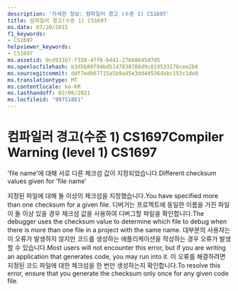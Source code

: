 ```yaml
---
description: '자세한 정보: 컴파일러 경고 (수준 1) CS1697'
title: 컴파일러 경고(수준 1) CS1697
ms.date: 07/20/2015
f1_keywords:
- CS1697
helpviewer_keywords:
- CS1697
ms.assetid: 0cd931b7-f358-4ff0-b441-27668645d7d5
ms.openlocfilehash: b3d5b80f94bd5147838788d9c819533176cee2b6
ms.sourcegitcommit: ddf7edb67715a5b9a45e3dd44536dabc153c1de0
ms.translationtype: MT
ms.contentlocale: ko-KR
ms.lasthandoff: 02/06/2021
ms.locfileid: "99751861"
---
```

# <a name="compiler-warning-level-1-cs1697"></a><span data-ttu-id="55238-103">컴파일러 경고(수준 1) CS1697</span><span class="sxs-lookup"><span data-stu-id="55238-103">Compiler Warning (level 1) CS1697</span></span>

<span data-ttu-id="55238-104">'file name'에 대해 서로 다른 체크섬 값이 지정되었습니다.</span><span class="sxs-lookup"><span data-stu-id="55238-104">Different checksum values given for 'file name'</span></span>  
  
 <span data-ttu-id="55238-105">지정된 파일에 대해 둘 이상의 체크섬을 지정했습니다.</span><span class="sxs-lookup"><span data-stu-id="55238-105">You have specified more than one checksum for a given file.</span></span> <span data-ttu-id="55238-106">디버거는 프로젝트에 동일한 이름을 가진 파일이 둘 이상 있을 경우 체크섬 값을 사용하여 디버그할 파일을 확인합니다.</span><span class="sxs-lookup"><span data-stu-id="55238-106">The debugger uses the checksum value to determine which file to debug when there is more than one file in a project with the same name.</span></span> <span data-ttu-id="55238-107">대부분의 사용자는 이 오류가 발생하지 않지만 코드를 생성하는 애플리케이션을 작성하는 경우 오류가 발생할 수 있습니다.</span><span class="sxs-lookup"><span data-stu-id="55238-107">Most users will not encounter this error, but if you are writing an application that generates code, you may run into it.</span></span> <span data-ttu-id="55238-108">이 오류를 해결하려면 지정된 코드 파일에 대한 체크섬을 한 번만 생성하는지 확인합니다.</span><span class="sxs-lookup"><span data-stu-id="55238-108">To resolve this error, ensure that you generate the checksum only once for any given code file.</span></span>
